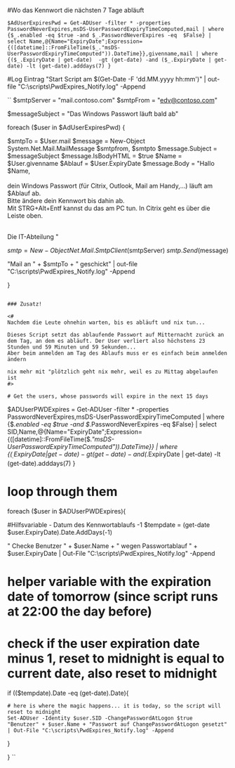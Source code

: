 #Wo das Kennwort die nächsten 7 Tage abläuft  
```
$AdUserExpiresPwd = Get-ADUser -filter * -properties PasswordNeverExpires,msDS-UserPasswordExpiryTimeComputed,mail | where {$_.enabled -eq $true -and $_.PasswordNeverExpires -eq  $False} | select Name,@{Name="ExpiryDate";Expression={([datetime]::FromFileTime($_."msDS-UserPasswordExpiryTimeComputed")).DateTime}},givenname,mail | where {($_.ExpiryDate | get-date)  -gt (get-date) -and ($_.ExpiryDate | get-date) -lt (get-date).adddays(7) }
```

#Log Eintrag
"Start Script am  $(Get-Date -F 'dd.MM.yyyy hh:mm')" | out-file "C:\scripts\PwdExpires_Notify.log" -Append

``
$smtpServer = "mail.contoso.com"
$smtpFrom = "edv@contoso.com"

$messageSubject = "Das Windows Passwort läuft bald ab"

foreach ($user in $AdUserExpiresPwd) {
 
$smtpTo = $User.mail
$message = New-Object System.Net.Mail.MailMessage $smtpfrom, $smtpto
$message.Subject = $messageSubject
$message.IsBodyHTML = $true
$Name = $User.givenname
$Ablauf = $User.ExpiryDate
$message.Body = "Hallo $Name, <br><br>
dein Windows Passwort (für Citrix, Outlook, Mail am Handy,...) läuft am $Ablauf ab. <br>
Bitte ändere dein Kennwort bis dahin ab.<br>
Mit STRG+Alt+Entf kannst du das am PC tun. In Citrix geht es über die Leiste oben.
<br><br>

Die IT-Abteilung
"

$smtp = New-Object Net.Mail.SmtpClient($smtpServer)
$smtp.Send($message)

"Mail an " + $smtpTo + " geschickt" | out-file "C:\scripts\PwdExpires_Notify.log" -Append

}
```

### Zusatz!

<#
Nachdem die Leute ohnehin warten, bis es abläuft und nix tun...

Dieses Script setzt das ablaufende Passwort auf Mitternacht zurück an dem Tag, an dem es abläuft. Der User verliert also höchstens 23 Stunden und 59 Minuten und 59 Sekunden...
Aber beim anmelden am Tag des Ablaufs muss er es einfach beim anmelden ändern

nix mehr mit "plötzlich geht nix mehr, weil es zu Mittag abgelaufen ist
#>

# Get the users, whose passwords will expire in the next 15 days
```
$ADUserPWDExpires = Get-ADUser -filter * -properties PasswordNeverExpires,msDS-UserPasswordExpiryTimeComputed | where {$_.enabled -eq $true -and $_.PasswordNeverExpires -eq  $False} | select SID,Name,@{Name="ExpiryDate";Expression={([datetime]::FromFileTime($_."msDS-UserPasswordExpiryTimeComputed")).DateTime}} | where {($_.ExpiryDate | get-date)  -gt (get-date) -and ($_.ExpiryDate | get-date) -lt (get-date).adddays(7) }


# loop through them
foreach ($user in $ADUserPWDExpires){

#Hilfsvariable - Datum des Kennwortablaufs -1
$tempdate = (get-date $user.ExpiryDate).Date.AddDays(-1)

" Checke Benutzer " + $user.Name + " wegen Passwortablauf " + $user.ExpiryDate | Out-File "C:\scripts\PwdExpires_Notify.log" -Append

# helper variable with the expiration date of tomorrow (since script runs at 22:00 the day before)

# check if the user expiration date minus 1, reset to midnight is equal to current date, also reset to midnight
if (($tempdate).Date -eq (get-date).Date){

    # here is where the magic happens... it is today, so the script will reset to midnight
    Set-ADUser -Identity $user.SID -ChangePasswordAtLogon $true
    "Benutzer" + $user.Name + "Passwort auf ChangePasswordAtLogon gesetzt" | Out-File "C:\scripts\PwdExpires_Notify.log" -Append

}


}
``
